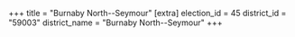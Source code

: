 +++
title = "Burnaby North--Seymour"
[extra]
election_id = 45
district_id = "59003"
district_name = "Burnaby North--Seymour"
+++
